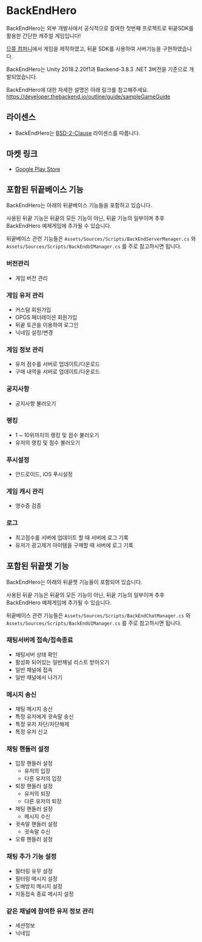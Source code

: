 # BackEndHero
BackEndHero는 외부 개발사에서 공식적으로 참여한 첫번째 프로젝트로 뒤끝SDK를 활용한 간단한 캐주얼 게임입니다!

[므쮸 컴퍼니](http://mmzzuu.com/)에서 게임을 제작하였고, 뒤끝 SDK를 사용하여 서버기능을 구현하였습니다.

BackEndHero는 Unity 2018.2.20f1과 Backend-3.8.3 .NET 3버전을 기준으로 개발되었습니다.

BackEndHero에 대한 자세한 설명은 아래 링크를 참고해주세요.
https://developer.thebackend.io/outline/guide/sampleGameGuide

## 라이센스
* BackEndHero는 [BSD-2-Clause](https://github.com/thebackend-io/BackEndHero/blob/master/LICENSE) 라이센스를 따릅니다.

## 마켓 링크
<!-- - [Apple App Store](https://apps.apple.com/us/app/backend-hero/id1461432877?l=ko&ls=1) -->
- [Google Play Store](https://play.google.com/store/apps/details?id=io.thebackend.backendhero)


## 포함된 뒤끝베이스 기능
BackEndHero는 아래의 뒤끝베이스 기능들을 포함하고 있습니다.

사용된 뒤끝 기능은 뒤끝의 모든 기능이 아닌, 뒤끝 기능의 일부이며 추후 BackEndHero 예제게임에 추가될 수 있습니다.

뒤끝베이스 관련 기능들은 `Assets/Sources/Scripts/BackEndServerManager.cs` 와 `Assets/Sources/Scripts/BackEndUIManager.cs` 를 주로 참고하시면 됩니다.

### 버전관리
* 게임 버전 관리

### 게임 유저 관리
* 커스텀 회원가입
* GPGS 페더레이션 회원가입
* 뒤끝 토큰을 이용하여 로그인
* 닉네임 설정/변경

### 게임 정보 관리
* 유저 점수를 서버로 업데이트/다운로드
* 구매 내역을 서버로 업데이트/다운로드

### 공지사항
* 공지사항 불러오기

### 랭킹
* 1 ~ 10위까지의 랭킹 및 점수 불러오기
* 유저의 랭킹 및 점수 불러오기

### 푸시설정
* 안드로이드, iOS 푸시설정

### 게임 캐시 관리
* 영수증 검증

### 로그
* 최고점수를 서버에 업데이트 할 때 서버에 로그 기록
* 유저가 광고제거 아이템을 구매할 때 서버에 로그 기록


## 포함된 뒤끝챗 기능
BackEndHero는 아래의 뒤끝챗 기능들이 포함되어 있습니다.

사용된 뒤끝 기능은 뒤끝의 모든 기능이 아닌, 뒤끝 기능의 일부이며 추후 BackEndHero 예제게임에 추가될 수 있습니다.

뒤끝베이스 관련 기능들은 `Assets/Sources/Scripts/BackEndChatManager.cs` 와 `Assets/Sources/Scripts/BackEndUIManager.cs` 를 주로 참고하시면 됩니다.

### 채팅서버에 접속/접속종료
* 채팅서버 상태 확인
* 활성화 되어있는 일반채널 리스트 받아오기
* 일반 채널에 접속
* 일반 채널에서 나가기

### 메시지 송신
* 채팅 메시지 송신
* 특정 유저에게 귓속말 송신
* 특정 유저 차단/차단해제
* 특정 유저 신고

### 채팅 핸들러 설정
* 입장 핸들러 설정
    * 유저의 입장
    * 다른 유저의 입장
* 퇴장 핸들러 설정
    * 유저의 퇴장
    * 다른 유저의 퇴장
* 채팅 핸들러 설정
    * 메시지 수신
* 귓속말 핸들러 설정
    * 귓속말 수신
* 오류 핸들러 설정

### 채팅 추가 기능 설정
* 필터링 유무 설정
* 필터링 메시지 설정
* 도배방지 메시지 설정
* 자동접속 종료 메시지 설정

### 같은 채널에 참여한 유저 정보 관리
* 세션정보
* 닉네임
